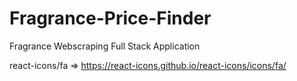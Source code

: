 # Fragrance-Price-Finder

Fragrance Webscraping Full Stack Application

react-icons/fa => https://react-icons.github.io/react-icons/icons/fa/
